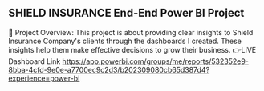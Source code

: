 ## SHIELD INSURANCE End-End Power BI Project
💾 Project Overview:
This project is about providing clear insights to Shield Insurance Company's clients through the dashboards I created. These insights help them make effective decisions to grow their business.
👉LIVE Dashboard Link
https://app.powerbi.com/groups/me/reports/532352e9-8bba-4cfd-9e0e-a7700ec9c2d3/b202309080cb65d387d4?experience=power-bi
